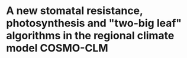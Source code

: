 # A new stomatal resistance, photosynthesis and "two-big leaf" algorithms in the regional climate model COSMO-CLM

